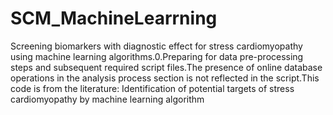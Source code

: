 # SCM_MachineLearrning
Screening biomarkers with diagnostic effect for stress cardiomyopathy using machine learning algorithms.0.Preparing for data pre-processing steps and subsequent required script files.The presence of online database operations in the analysis process section is not reflected in the script.This code is from the literature: Identification of potential targets of stress cardiomyopathy by machine learning algorithm
